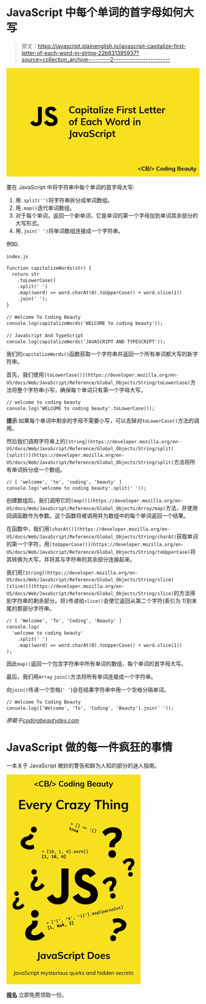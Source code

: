 # JavaScript 中每个单词的首字母如何大写

> 原文：<https://javascript.plainenglish.io/javascript-capitalize-first-letter-of-each-word-in-string-22b631395937?source=collection_archive---------2----------------------->

![](img/ca96586d880a251e0c04bb1cd4c9488f.png)

要在 JavaScript 中将字符串中每个单词的首字母大写:

1.  用`.split('')`将字符串拆分成单词数组。
2.  用`.map()`迭代单词数组。
3.  对于每个单词，返回一个新单词，它是单词的第一个字母加到单词其余部分的大写形式。
4.  用`.join(' ')`将单词数组连接成一个字符串。

例如:

`index.js`

```
function capitalizeWords(str) {
  return str
    .toLowerCase()
    .split(' ')
    .map((word) => word.charAt(0).toUpperCase() + word.slice(1))
    .join(' ');
}

// Welcome To Coding Beauty
console.log(capitalizeWords('WELCOME to coding beauty'));

// JavaScript And TypeScript
console.log(capitalizeWords('JAVASCRIPT AND TYPESCRIPT'));
```

我们的`capitalizeWords()`函数获取一个字符串并返回一个所有单词都大写的新字符串。

首先，我们使用`[toLowerCase()](https://developer.mozilla.org/en-US/docs/Web/JavaScript/Reference/Global_Objects/String/toLowerCase)`方法将整个字符串小写，确保每个单词只有第一个字母大写。

```
// welcome to coding beauty
console.log('WELCOME to coding beauty'.toLowerCase());
```

**提示**:如果每个单词中剩余的字母不需要小写，可以去掉对`toLowerCase()`方法的调用。

然后我们调用字符串上的`[String](https://developer.mozilla.org/en-US/docs/Web/JavaScript/Reference/Global_Objects/String/split)` [](https://developer.mozilla.org/en-US/docs/Web/JavaScript/Reference/Global_Objects/String/split)`[split()](https://developer.mozilla.org/en-US/docs/Web/JavaScript/Reference/Global_Objects/String/split)`方法将所有单词拆分成一个数组。

```
// [ 'welcome', 'to', 'coding', 'beauty' ]
console.log('welcome to coding beauty'.split(' '));
```

创建数组后，我们调用它的`[map()](https://developer.mozilla.org/en-US/docs/Web/JavaScript/Reference/Global_Objects/Array/map)`方法，并使用回调函数作为参数。这个函数将被调用并为数组中的每个单词返回一个结果。

在函数中，我们用`[charAt()](https://developer.mozilla.org/en-US/docs/Web/JavaScript/Reference/Global_Objects/String/charAt)`获取单词的第一个字符，用`[toUpperCase()](https://developer.mozilla.org/en-US/docs/Web/JavaScript/Reference/Global_Objects/String/toUpperCase)`将其转换为大写，并将其与字符串的其余部分连接起来。

我们用`[String](https://developer.mozilla.org/en-US/docs/Web/JavaScript/Reference/Global_Objects/String/slice)` [](https://developer.mozilla.org/en-US/docs/Web/JavaScript/Reference/Global_Objects/String/slice)`[slice()](https://developer.mozilla.org/en-US/docs/Web/JavaScript/Reference/Global_Objects/String/slice)`的方法得到字符串的剩余部分。将`1`传递给`slice()`会使它返回从第二个字符(索引为 1)到末尾的那部分字符串。

```
// [ 'Welcome', 'To', 'Coding', 'Beauty' ]
console.log(
  'welcome to coding beauty'
    .split(' ')
    .map((word) => word.charAt(0).toUpperCase() + word.slice(1))
);
```

因此`map()`返回一个包含字符串中所有单词的数组，每个单词的首字母大写。

最后，我们用`Array` `join()`方法将所有单词连接成一个字符串。

向`join()`传递一个空格(`' '`)会在结果字符串中用一个空格分隔单词。

```
// Welcome To Coding Beauty
console.log(['Welcome', 'To', 'Coding', 'Beauty'].join(' '));
```

*原载于*[*codingbeautydev.com*](https://cbdev.link/3aae32)

# JavaScript 做的每一件疯狂的事情

一本关于 JavaScript 微妙的警告和鲜为人知的部分的迷人指南。

![](img/143ee152ba78025ea8643ba5b9726a20.png)

[**报名**](https://cbdev.link/d3c4eb) 立即免费领取一份。